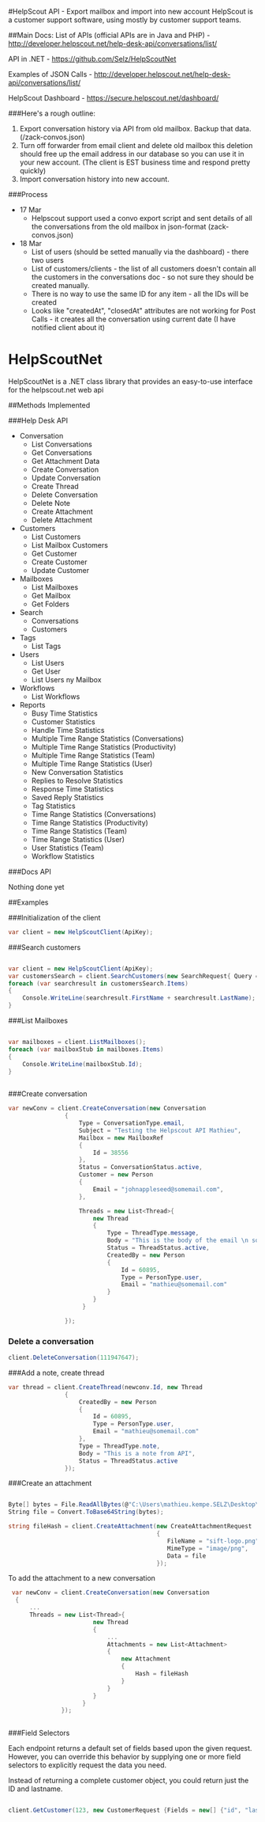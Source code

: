 #HelpScout API - Export mailbox and import into new account
HelpScout is a customer support software, using mostly by customer support teams.

##Main Docs:
List of APIs (official APIs are in Java and PHP) - http://developer.helpscout.net/help-desk-api/conversations/list/

API in .NET - https://github.com/Selz/HelpScoutNet

Examples of JSON Calls - http://developer.helpscout.net/help-desk-api/conversations/list/

HelpScout Dashboard - https://secure.helpscout.net/dashboard/

###Here's a rough outline:

1. Export conversation history via API from old mailbox. Backup that data. (/zack-convos.json)
2. Turn off forwarder from email client and delete old mailbox this deletion should free up the email address in our database so you can use it in your new account. (The client is EST business time and respond pretty quickly)
3. Import conversation history into new account.

###Process
* 17 Mar 
    * Helpscout support used a convo export script and sent details of all the conversations from the old mailbox in json-format (zack-convos.json)
* 18 Mar
    * List of users (should be setted manually via the dashboard) - there two users
    * List of customers/clients - the list of all customers doesn't contain all the customers in the conversations doc - so not sure they should be created manually.
    * There is no way to use the same ID for any item - all the IDs will be created
    * Looks like "createdAt", "closedAt" attributes are not working for Post Calls - it creates all the conversation using current date (I have notified client about it)
    



# HelpScoutNet
HelpScoutNet is a .NET class library that provides an easy-to-use interface for the helpscout.net web api

##Methods Implemented

###Help Desk API

* Conversation
    * List Conversations
    * Get Conversations
    * Get Attachment Data
    * Create Conversation
    * Update Conversation
    * Create Thread
    * Delete Conversation
    * Delete Note
    * Create Attachment
    * Delete Attachment
* Customers
   * List Customers
   * List Mailbox Customers
   * Get Customer
   * Create Customer
   * Update Customer
* Mailboxes
    * List Mailboxes
    * Get Mailbox
    * Get Folders
* Search
    * Conversations
    * Customers
* Tags
    * List Tags
* Users
    * List Users
    * Get User
    * List Users ny Mailbox
* Workflows
    * List Workflows
* Reports
   * Busy Time Statistics
   * Customer Statistics
   * Handle Time Statistics
   * Multiple Time Range Statistics (Conversations)
   * Multiple Time Range Statistics (Productivity)
   * Multiple Time Range Statistics (Team)
   * Multiple Time Range Statistics (User)
   * New Conversation Statistics
   * Replies to Resolve Statistics
   * Response Time Statistics
   * Saved Reply Statistics
   * Tag Statistics
   * Time Range Statistics (Conversations)
   * Time Range Statistics (Productivity)
   * Time Range Statistics (Team)
   * Time Range Statistics (User)
   * User Statistics (Team)
   * Workflow Statistics


###Docs API

Nothing done yet

##Examples 

###Initialization of the client
```csharp
var client = new HelpScoutClient(ApiKey);
```
###Search customers
```csharp

var client = new HelpScoutClient(ApiKey);
var customersSearch = client.SearchCustomers(new SearchRequest{ Query = "(customer:\"johnappleseed@gmail.com\")"});
foreach (var searchresult in customersSearch.Items)
{
    Console.WriteLine(searchresult.FirstName + searchresult.LastName);   
}

```

###List Mailboxes
```csharp

var mailboxes = client.ListMailboxes();
foreach (var mailboxStub in mailboxes.Items)
{    
    Console.WriteLine(mailboxStub.Id);
}
  
```

###Create conversation
```csharp
var newConv = client.CreateConversation(new Conversation
                {
                    Type = ConversationType.email,
                    Subject = "Testing the Helpscout API Mathieu",
                    Mailbox = new MailboxRef
                    {
                        Id = 38556
                    },
                    Status = ConversationStatus.active,
                    Customer = new Person
                    {
                        Email = "johnappleseed@somemail.com",
                    },

                    Threads = new List<Thread>{
                        new Thread
                        {
                            Type = ThreadType.message,
                            Body = "This is the body of the email \n something else" + Environment.NewLine + "and again",
                            Status = ThreadStatus.active,
                            CreatedBy = new Person
                            {    
                                Id = 60895,
                                Type = PersonType.user,
                                Email = "mathieu@somemail.com"
                            } 
                        }
                     }

                });

```
### Delete a conversation
```csharp
client.DeleteConversation(111947647);
```

###Add a note, create thread
```csharp
var thread = client.CreateThread(newconv.Id, new Thread
                {
                    CreatedBy = new Person
                    {
                        Id = 60895,
                        Type = PersonType.user,
                        Email = "mathieu@somemail.com"
                    },
                    Type = ThreadType.note,
                    Body = "This is a note from API",
                    Status = ThreadStatus.active
                });
```

###Create an attachment
```csharp

Byte[] bytes = File.ReadAllBytes(@"C:\Users\mathieu.kempe.SELZ\Desktop\sift-logo.png");
String file = Convert.ToBase64String(bytes);

string fileHash = client.CreateAttachment(new CreateAttachmentRequest
                                          {
                                             FileName = "sift-logo.png",
                                             MimeType = "image/png",
                                             Data = file
                                          });

```

To add the attachment to a new conversation

```csharp
 var newConv = client.CreateConversation(new Conversation
  {
      ...
      Threads = new List<Thread>{
                        new Thread
                        {
                            ...
                            Attachments = new List<Attachment>
                            {
                                new Attachment
                                {
                                    Hash = fileHash
                                }
                            }
                        }
                     }
               });
               
```


###Field Selectors 

Each endpoint returns a default set of fields based upon the given request. However, you can override this behavior by supplying one or more field selectors to explicitly request the data you need.

Instead of returning a complete customer object, you could return just the ID and lastname.

```csharp

client.GetCustomer(123, new CustomerRequest {Fields = new[] {"id", "lastName"}});
  
```
